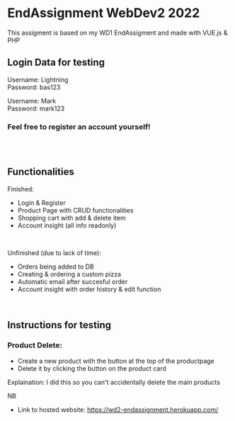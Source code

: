 # EndAssignment WebDev2 2022

This assigment is based on my WD1 EndAssigment and made with VUE.js & PHP
 
## Login Data for testing
 Username: Lightning </br>
 Password: bas123

 Username: Mark </br>
 Password: mark123

### Feel free to register an account yourself!

</br></br>
## Functionalities 
Finished:

- Login & Register
- Product Page with CRUD functionalities
- Shopping cart with add & delete item 
- Account insight (all info readonly)

</br>

Unfinished (due to lack of time):
- Orders being added to DB
- Creating & ordering a custom pizza
- Automatic email after succesful order
- Account insight with order history & edit function

</br>

## Instructions for testing </br>

### Product Delete:
- Create a new product with the button at the top of the productpage
- Delete it by clicking the button on the product card

Explaination: I did this so you can't accidentally delete the main products

NB
- Link to hosted website: https://wd2-endassignment.herokuapp.com/
